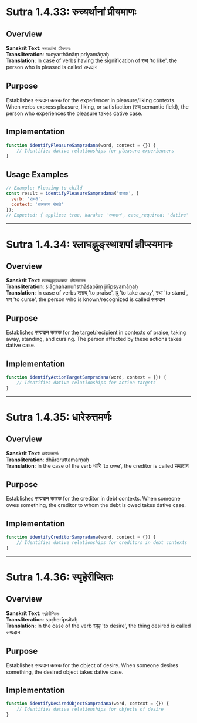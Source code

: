 # Sutra 1.4.33: रुच्यर्थानां प्रीयमाणः

## Overview
**Sanskrit Text**: `रुच्यर्थानां प्रीयमाणः`  
**Transliteration**: rucyarthānāṃ prīyamāṇaḥ  
**Translation**: In case of verbs having the signification of रुच् 'to like', the person who is pleased is called सम्प्रदान

## Purpose
Establishes सम्प्रदान कारक for the experiencer in pleasure/liking contexts. When verbs express pleasure, liking, or satisfaction (रुच् semantic field), the person who experiences the pleasure takes dative case.

## Implementation
```javascript
function identifyPleasureSampradana(word, context = {}) {
    // Identifies dative relationships for pleasure experiencers
}
```

## Usage Examples
```javascript
// Example: Pleasing to child
const result = identifyPleasureSampradana('बालक', { 
  verb: 'रोचते', 
  context: 'बालकाय रोचते'
});
// Expected: { applies: true, karaka: 'सम्प्रदान', case_required: 'dative' }
```

---

# Sutra 1.4.34: श्लाघह्नुङ्स्थाशपां ज्ञीप्स्यमानः

## Overview
**Sanskrit Text**: `श्लाघह्नुङ्स्थाशपां ज्ञीप्स्यमानः`  
**Transliteration**: ślāghahanuṅsthāśapāṃ jñīpsyamāṇaḥ  
**Translation**: In case of verbs श्लाघ् 'to praise', ह्नु 'to take away', स्था 'to stand', शप् 'to curse', the person who is known/recognized is called सम्प्रदान

## Purpose
Establishes सम्प्रदान कारक for the target/recipient in contexts of praise, taking away, standing, and cursing. The person affected by these actions takes dative case.

## Implementation
```javascript
function identifyActionTargetSampradana(word, context = {}) {
    // Identifies dative relationships for action targets
}
```

---

# Sutra 1.4.35: धारेरुत्तमर्णः

## Overview
**Sanskrit Text**: `धारेरुत्तमर्णः`  
**Transliteration**: dhāreruttamarṇaḥ  
**Translation**: In the case of the verb धारि 'to owe', the creditor is called सम्प्रदान

## Purpose
Establishes सम्प्रदान कारक for the creditor in debt contexts. When someone owes something, the creditor to whom the debt is owed takes dative case.

## Implementation
```javascript
function identifyCreditorSampradana(word, context = {}) {
    // Identifies dative relationships for creditors in debt contexts
}
```

---

# Sutra 1.4.36: स्पृहेरीप्सितः

## Overview
**Sanskrit Text**: `स्पृहेरीप्सितः`  
**Transliteration**: spṛherīpsitaḥ  
**Translation**: In the case of the verb स्पृह् 'to desire', the thing desired is called सम्प्रदान

## Purpose
Establishes सम्प्रदान कारक for the object of desire. When someone desires something, the desired object takes dative case.

## Implementation
```javascript
function identifyDesiredObjectSampradana(word, context = {}) {
    // Identifies dative relationships for objects of desire
}
```
